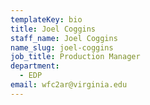 ```yaml
---
templateKey: bio
title: Joel Coggins
staff_name: Joel Coggins
name_slug: joel-coggins
job_title: Production Manager
department:
  - EDP
email: wfc2ar@virginia.edu
---
```


